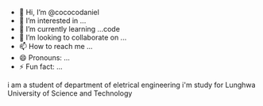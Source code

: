 - 👋 Hi, I’m @cococodaniel
- 👀 I’m interested in ...
- 🌱 I’m currently learning ...code
- 💞️ I’m looking to collaborate on ...
- 📫 How to reach me ...
- 😄 Pronouns: ...
- ⚡ Fun fact: ...

<!---
cococodaniel/cococodaniel is a ✨ special ✨ repository because its `README.md` (this file) appears on your GitHub profile.
You can click the Preview link to take a look at your changes.
---> i am a student of department of eletrical engineering i'm study for Lunghwa University of Science and Technology


